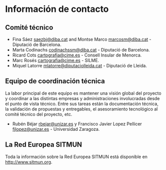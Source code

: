 # Información de contacto

## Comité técnico

- Fina Sáez <saezbj@diba.cat> and Montse Marco <marcosm@diba.cat> - Diputació de Barcelona.
- Marta Codinachs <codinachssm@diba.cat> - Diputació de Barcelona.
- Ricard Cots <cartografia@cime.es> - Consell Insular de Menorca.
- Marc Rosés <cartografia@cime.es> - SILME.
- Miquel Latorre <mlatorre@diputaciolleida.cat> - Diputació de Lleida.

## Equipo de coordinación técnica

La labor principal de este equipo es mantener una visión global del proyecto y coordinar a las distintas empresas y administraciones involucradas desde el punto de vista técnico. Entre sus tareas están la documentación técnica, la validación de propuestas y entregables, el asesoramiento tecnológico al comité técnico del proyecto, etc.

- Rubén Béjar <rbejar@unizar.es> y Francisco Javier Lopez Pellicer <fjlopez@unizar.es> - Universidad Zaragoza.

## La Red Europea SITMUN

Toda la información sobre la Red Europea SITMUN está disponible en <http://www.sitmun.org>.
